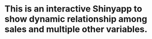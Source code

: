 # This is an interactive Shinyapp to show dynamic relationship among sales and multiple other variables.
